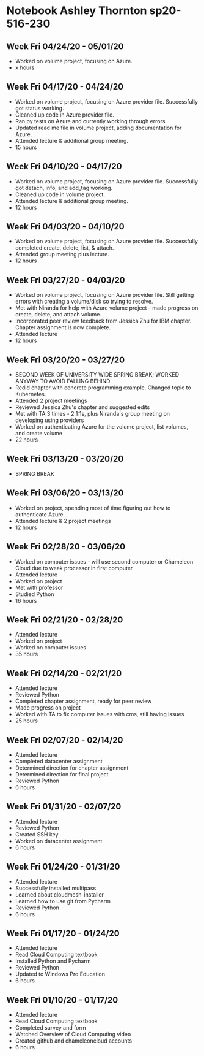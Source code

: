 # Notebook Ashley Thornton sp20-516-230

## Week Fri 04/24/20 - 05/01/20
* Worked on volume project, focusing on Azure.
* x hours

## Week Fri 04/17/20 - 04/24/20
* Worked on volume project, focusing on Azure provider file. Successfully got
  status working.
* Cleaned up code in Azure provider file.
* Ran py tests on Azure and currently working through errors.
* Updated read me file in volume project, adding documentation for Azure.
* Attended lecture & additional group meeting.
* 15 hours

## Week Fri 04/10/20 - 04/17/20
* Worked on volume project, focusing on Azure provider file. Successfully got
  detach, info, and add_tag working.
* Cleaned up code in volume project.
* Attended lecture & additional group meeting.
* 12 hours

## Week Fri 04/03/20 - 04/10/20
* Worked on volume project, focusing on Azure provider file. Successfully
  completed create, delete, list, & attach.
* Attended group meeting plus lecture.
* 12 hours

## Week Fri 03/27/20 - 04/03/20
* Worked on volume project, focusing on Azure provider file. Still getting
  errors with creating a volume/disk so trying to resolve.
* Met with Niranda for help with Azure volume project - made progress on
  create, delete, and attach volume.
* Incorporated peer review feedback from Jessica Zhu for IBM chapter. Chapter
  assignment is now complete.
* Attended lecture
* 12 hours

## Week Fri 03/20/20 - 03/27/20
* SECOND WEEK OF UNIVERSITY WIDE SPRING BREAK; WORKED ANYWAY TO AVOID FALLING
  BEHIND
* Redid chapter with concrete programming example. Changed topic to Kubernetes.
* Attended 2 project meetings
* Reviewed Jessica Zhu's chapter and suggested edits
* Met with TA 3 times - 2 1:1s, plus Niranda's group meeting on developing
 using providers
* Worked on authenticating Azure for the volume project, list volumes, and
 create volume
* 22 hours

## Week Fri 03/13/20 - 03/20/20
* SPRING BREAK

## Week Fri 03/06/20 - 03/13/20
* Worked on project, spending most of time figuring out how to authenticate 
  Azure
* Attended lecture & 2 project meetings
* 12 hours

## Week Fri 02/28/20 - 03/06/20
* Worked on computer issues - will use second computer or Chameleon Cloud due to 
  weak processor in first computer
* Attended lecture
* Worked on project
* Met with professor
* Studied Python
* 16 hours

## Week Fri 02/21/20 - 02/28/20
* Attended lecture
* Worked on project
* Worked on computer issues
* 35 hours

## Week Fri 02/14/20 - 02/21/20
* Attended lecture
* Reviewed Python
* Completed chapter assignment, ready for peer review
* Made progress on project
* Worked with TA to fix computer issues with cms, still having issues
* 25 hours

## Week Fri 02/07/20 - 02/14/20
* Attended lecture
* Completed datacenter assignment
* Determined direction for chapter assignment
* Determined direction for final project
* Reviewed Python
* 6 hours

## Week Fri 01/31/20 - 02/07/20
* Attended lecture
* Reviewed Python
* Created SSH key
* Worked on datacenter assignment
* 6 hours

## Week Fri 01/24/20 - 01/31/20
* Attended lecture
* Successfully installed multipass
* Learned about cloudmesh-installer
* Learned how to use git from Pycharm
* Reviewed Python
* 6 hours

## Week Fri 01/17/20 - 01/24/20
* Attended lecture
* Read Cloud Computing textbook
* Installed Python and Pycharm
* Reviewed Python
* Updated to Windows Pro Education
* 6 hours

## Week Fri 01/10/20 - 01/17/20
* Attended lecture
* Read Cloud Computing textbook
* Completed survey and form
* Watched Overview of Cloud Computing video
* Created github and chameleoncloud accounts
* 6 hours
